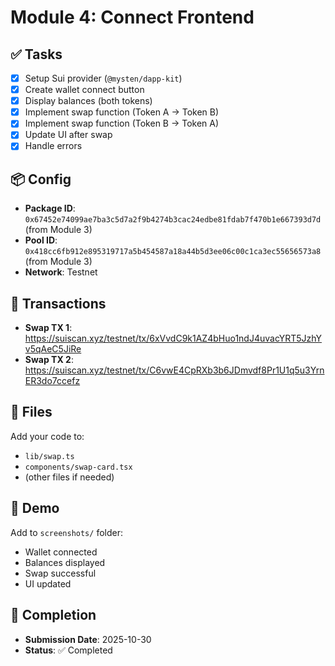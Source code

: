 # Module 4: Connect Frontend

## ✅ Tasks

- [x] Setup Sui provider (`@mysten/dapp-kit`)
- [x] Create wallet connect button
- [x] Display balances (both tokens)
- [x] Implement swap function (Token A → Token B)
- [x] Implement swap function (Token B → Token A)
- [x] Update UI after swap
- [x] Handle errors

## 📦 Config

- **Package ID**: `0x67452e74099ae7ba3c5d7a2f9b4274b3cac24edbe81fdab7f470b1e667393d7d` (from Module 3)
- **Pool ID**: `0x418cc6fb912e895319717a5b454587a18a44b5d3ee06c00c1ca3ec55656573a8` (from Module 3)
- **Network**: Testnet

## 🔗 Transactions

- **Swap TX 1**: https://suiscan.xyz/testnet/tx/6xVvdC9k1AZ4bHuo1ndJ4uvacYRT5JzhYv5qAeC5JiRe
- **Swap TX 2**: https://suiscan.xyz/testnet/tx/C6vwE4CpRXb3b6JDmvdf8Pr1U1q5u3YrnER3do7ccefz

## 📂 Files

Add your code to:

- `lib/swap.ts`
- `components/swap-card.tsx`
- (other files if needed)

## 📸 Demo

Add to `screenshots/` folder:
- Wallet connected
- Balances displayed
- Swap successful
- UI updated

## 📅 Completion

- **Submission Date**: 2025-10-30
- **Status**: ✅ Completed

